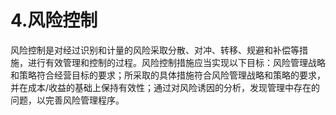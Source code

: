 # 4.风险控制

风险控制是对经过识别和计量的风险采取分散、对冲、转移、规避和补偿等措<br />
    施，进行有效管理和控制的过程。风险控制措施应当实现以下目标：风险管理战略<br />
    和策略符合经营目标的要求；所采取的具体措施符合风险管理战略和策略的要求，<br />
    并在成本/收益的基础上保持有效性；通过对风险诱因的分析，发现管理中存在的<br />
  问题，以完善风险管理程序。